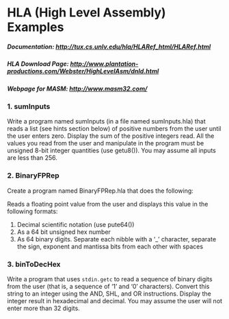 # HLA (High Level Assembly) Examples


##### Documentation: http://tux.cs.unlv.edu/hla/HLARef_html/HLARef.html
##### HLA Download Page: http://www.plantation-productions.com/Webster/HighLevelAsm/dnld.html
##### Webpage for MASM: http://www.masm32.com/

### 1. sumInputs
Write a program named sumInputs (in a file named sumInputs.hla) that reads a list (see hints section below) of positive numbers from the user until the user enters zero. Display the sum of the positive integers read. All the values you read from the user and manipulate in the program must be unsigned 8-bit integer quantities (use getu8()). You may assume all inputs are less than 256.

### 2. BinaryFPRep

Create a program named BinaryFPRep.hla that does the following:

Reads a floating point value from the user and displays this value in the following formats:
1. Decimal scientific notation (use pute64())
2. As a 64 bit unsigned hex number
3. As 64 binary digits. Separate each nibble with a ‘_’ character, separate the sign, exponent and mantissa bits from each other with spaces

### 3. binToDecHex

Write a program that uses ```stdin.getc``` to read a sequence of binary digits from the user (that is, a sequence of 
‘1’ and ‘0’ characters). Convert this string to an integer using the AND, SHL, and OR instructions. Display 
the integer result in hexadecimal and decimal. You may assume the user will not enter more than 32 digits.
